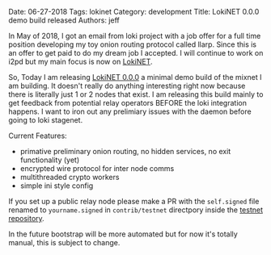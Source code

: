 Date: 06-27-2018
Tags: lokinet
Category: development
Title: LokiNET 0.0.0 demo build released
Authors: jeff

In May of 2018, I got an email from loki project with a job offer for a full time position developing my 
toy onion routing protocol called llarp. Since this is an offer to get paid to do my dream job I accepted.
I will continue to work on i2pd but my main focus is now on [LokiNET](https://github.com/loki-project/loki-network).

So, Today I am releasing [LokiNET 0.0.0](/files/lokinet/0.0.0/) a minimal demo build of the mixnet I am building. It doesn't really do anything
interesting right now because there is literally just 1 or 2 nodes that exist. I am releasing this build mainly to get feedback
from potential relay operators BEFORE the loki integration happens. I want to iron out any prelimiary issues with the daemon
before going to loki stagenet. 

Current Features:

* primative preliminary onion routing, no hidden services, no exit functionality (yet)
* encrypted wire protocol for inter node comms
* multithreaded crypto workers
* simple ini style config


If you set up a public relay node please make a PR with the `self.signed` file renamed to `yourname.signed` in `contrib/testnet` directpory inside the [testnet repository](https://github.com/majestrate/llarpd-builder). 

In the future bootstrap will be more automated but for now it's totally manual, this is subject to change.
